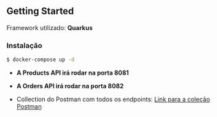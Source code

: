 ## Getting Started

Framework utilizado: **Quarkus**

### Instalação

```bash
$ docker-compose up -d
```

- **A Products API irá rodar na porta 8081**
- **A Orders API irá rodar na porta 8082**


- Collection do Postman com todos os endpoints:
  [Link para a coleção Postman](https://github.com/rogerrafael7/k2-rci.git/tree/master/docs/k2-RCI.postman_collection.json)
